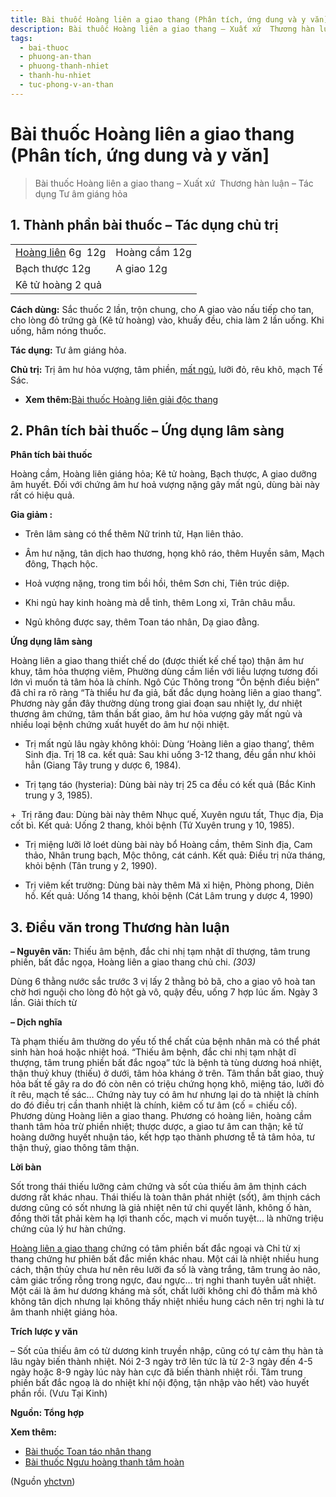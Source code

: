 ```yaml
---
title: Bài thuốc Hoàng liên a giao thang (Phân tích, ứng dung và y văn]
description: Bài thuốc Hoàng liên a giao thang – Xuất xứ  Thương hàn luận – Tác dụng Tư âm giáng hỏa
tags:
  - bai-thuoc
  - phuong-an-than
  - phuong-thanh-nhiet
  - thanh-hu-nhiet
  - tuc-phong-v-an-than
---
```


# Bài thuốc Hoàng liên a giao thang (Phân tích, ứng dung và y văn] 

> Bài thuốc Hoàng liên a giao thang – Xuất xứ  Thương hàn luận – Tác dụng Tư âm giáng hỏa

## 1. Thành phần bài thuốc – Tác dụng chủ trị

|  |  |
| --- | --- |
| [Hoàng liên](/yhctvn/vi-thuoc-hoang-lien) 6g  12g | Hoàng cầm 12g |
| Bạch thược 12g | A giao 12g |
| Kê tử hoàng 2 quả |  |

**Cách dùng:** Sắc thuốc 2 lần, trộn chung, cho A giao vào nấu tiếp cho tan, cho lòng đỏ trứng gà (Kê tử hoàng) vào, khuấy đều, chia làm 2 lần uống. Khi uống, hâm nóng thuốc.

**Tác dụng:** Tư âm giáng hỏa. 

**Chủ trị:** Trị âm hư hỏa vượng, tâm phiền, [mất ngủ](/yhctvn/chung-mat-ngu-theo-dong-y), lưỡi đỏ, rêu khô, mạch Tế Sác.

* **Xem thêm:**[Bài thuốc Hoàng liên giải độc thang](/yhctvn/bai-thuoc-hoang-lien-giai-doc-thang)

## 2. Phân tích bài thuốc – Ứng dụng lâm sàng

**Phân tích bài thuốc**

Hoàng cầm, Hoàng liên giáng hỏa; Kê tử hoàng, Bạch thược, A giao dưỡng âm huyết. Đối với chứng âm hư hoả vượng nặng gây mất ngủ, dùng bài này rất có hiệu quả.

**Gia giảm :** 

+ Trên lâm sàng có thể thêm Nữ trinh tử, Hạn liên thảo.

+ Âm hư nặng, tân dịch hao thương, họng khô ráo, thêm Huyền sâm, Mạch đông, Thạch hộc.

+ Hoả vượng nặng, trong tim bồi hồi, thêm Sơn chi, Tiên trúc diệp.

+ Khi ngủ hay kinh hoàng mà dễ tỉnh, thêm Long xỉ, Trân châu mẫu.

+ Ngủ không được say, thêm Toan táo nhân, Dạ giao đằng.

**Ứng dụng lâm sàng**

Hoàng liên a giao thang thiết chế do (được thiết kế chế tạo) thận âm hư khuy, tâm hỏa thượng viêm, Phường dùng cầm liền với liều lượng tương đối lớn vì muốn tả tâm hỏa là chính. Ngô Cúc Thông trong “Ôn bệnh điều biện” đã chỉ ra rõ ràng “Tà thiểu hư đa giả, bất đắc dụng hoàng liên a giao thang”. Phương này gần đây thường dùng trong giai đoạn sau nhiệt lỵ, dư nhiệt thương âm chứng, tâm thần bất giao, âm hư hỏa vượng gây mất ngủ và nhiều loại bệnh chứng xuất huyết do âm hư nội nhiệt. 

+ Trị mất ngủ lâu ngày không khỏi: Dùng ‘Hoàng liên a giao thang’, thêm Sinh địa. Trị 18 ca. kết quả: Sau khi uống 3-12 thang, đều gần như khỏi hẳn (Giang Tây trung y dược 6, 1984).

+ Trị tạng táo (hysteria): Dùng bài này trị 25 ca đều có kết quả (Bắc Kinh trung y 3, 1985).

+  Trị răng đau: Dùng bài này thêm Nhục quế, Xuyên ngưu tất, Thục địa, Địa cốt bì. Kết quả: Uống 2 thang, khỏi bệnh (Tứ Xuyên trung y 10, 1985).

+ Trị miệng lưỡi lở loét dùng bài này bổ Hoàng cầm, thêm Sinh địa, Cam thảo, Nhân trung bạch, Mộc thông, cát cánh. Kết quả: Điều trị nửa tháng, khỏi bệnh (Tân trung y 2, 1990).

+ Trị viêm kết trường: Dùng bài này thêm Mã xỉ hiện, Phòng phong, Diên hồ. Kết quả: Uống 14 thang, khỏi bệnh (Cát Lâm trung y dược 4, 1990)

## 3. Điều văn trong Thương hàn luận

**– Nguyên văn:** Thiếu âm bệnh, đắc chi nhị tạm nhật dĩ thượng, tâm trung phiền, bất đắc ngọa, Hoàng liên a giao thang chủ chi. *(303)*

Dùng 6 thằng nước sắc trước 3 vị lấy 2 thằng bỏ bã, cho a giao vô hoà tan chờ hơi nguội cho lòng đỏ hột gà vô, quậy đều, uống 7 hợp lúc ấm. Ngày 3 lần. Giải thích từ

**– Dịch nghĩa**

Tà phạm thiếu âm thường do yếu tố thể chất của bệnh nhân mà có thể phát sinh hàn hoá hoặc nhiệt hoá. “Thiếu âm bệnh, đắc chi nhị tạm nhật dĩ thượng, tâm trung phiền bất đắc ngoạ” tức là bệnh tà tùng dương hoá nhiệt, thận thuỷ khuy (thiếu) ở dưới, tâm hỏa kháng ở trên. Tâm thần bất giao, thuỷ hỏa bất tế gây ra do đó còn nên có triệu chứng họng khô, miệng táo, lưỡi đỏ ít rêu, mạch tế sác… Chứng này tuy có âm hư nhưng lại do tà nhiệt là chính do đó điều trị cần thanh nhiệt là chính, kiêm cố tư âm (cố = chiếu cố). Phương dùng Hoàng liên a giao thang. Phương có hoàng liên, hoàng cầm thanh tâm hỏa trừ phiền nhiệt; thược dược, a giao tư âm can thận; kê tử hoàng dưỡng huyết nhuận táo, kết hợp tạo thành phương tễ tả tâm hỏa, tư thận thuỷ, giao thông tâm thận. 

**Lời bàn**

Sốt trong thái thiếu lưỡng cảm chứng và sốt của thiếu âm âm thịnh cách dương rất khác nhau. Thái thiếu là toàn thân phát nhiệt (sốt), âm thịnh cách dương cũng có sốt nhưng là giả nhiệt nên tứ chi quyết lãnh, không ố hàn, đồng thời tất phải kèm hạ lợi thanh cốc, mạch vi muốn tuyệt… là những triệu chứng của lý hư hàn chứng.

[Hoàng liên a giao thang](http://cht.a-hospital.com/w/%E9%BB%84%E8%BF%9E%E9%98%BF%E8%83%B6%E6%B1%A4) chứng có tâm phiền bất đắc ngoại và Chỉ từ xị thang chứng hư phiên bất đắc miền khác nhau. Một cái là nhiệt nhiều hung cách, thận thủy chưa hư nên rêu lưỡi đa số là vàng trắng, tâm trung ảo não, cảm giác trống rỗng trong ngực, đau ngực… trị nghi thanh tuyên uất nhiệt. Một cái là âm hư dương kháng mà sốt, chất lưỡi không chỉ đỏ thẫm mà khô không tân dịch nhưng lại không thấy nhiệt nhiều hung cách nên trị nghi là tư âm thanh nhiệt giáng hỏa. 

**Trích lược y văn**

– Sốt của thiếu âm có từ dương kinh truyền nhập, cũng có tự cảm thụ hàn tà lâu ngày biến thành nhiệt. Nói 2-3 ngày trở lên tức là từ 2-3 ngày đến 4-5 ngày hoặc 8-9 ngày lúc này hàn cực đã biến thành nhiệt rồi. Tâm trung phiền bất đắc ngoạ là do nhiệt khí nội động, tận nhập vào hết) vào huyết phần rồi. (Vưu Tại Kinh)

**Nguồn: Tổng hợp**

**Xem thêm:**

* [Bài thuốc Toan táo nhân thang](/yhctvn/bai-thuoc-toan-tao-nhan-thang)
* [Bài thuốc Ngưu hoàng thanh tâm hoàn](/yhctvn/bai-thuoc-nguu-hoang-thanh-tam-hoan)

(Nguồn <a href="https://yhctvn.com/bai-thuoc-hoang-lien-a-giao-thang/" target="_blank">yhctvn</a>)
